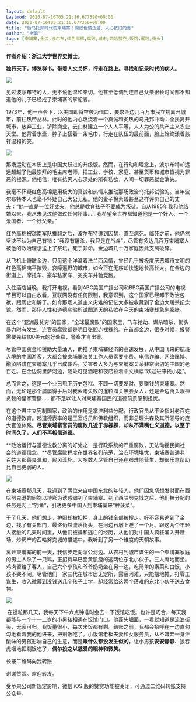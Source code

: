 ```yaml
---
layout: default
Lastmod: 2020-07-16T05:21:16.677590+00:00
date: 2020-07-16T05:21:16.677356+00:00
title: "后乌托邦时代的柬埔寨：腐败色情泛滥、人心依旧向善"
author: "老虱"
tags: [柬埔寨,金边,波尔布,红色高棉,腐败,城市,西哈努克,饭馆,暹粒,街头]
---
```


**作者介绍：浙江大学世界史博士。**

**独行天下，博览群书。带着人文关怀，行走在路上。寻找和记录时代的病人。**

![](https://images.weserv.nl/?url=https%3A//mmbiz.qpic.cn/mmbiz_jpg/5tVMVmGdWPpvtCzEpacBTaJGnG0dTsdjuZWNubBXRFiauvMZ6jon5q0ROy8DNkJ3iayuyia15kwdSF5YUC2UIiaiavg/640%3Fwx_fmt%3Djpeg)

见过波尔布特的人，无不说他温和亲切。他甚至低调到连自己父亲很长时间都不知道他的儿子已经成了柬埔寨的掌舵者。  

1973年，他一声令下，以美国即将空袭为借口，要求金边几百万市民立刻离开城市，前往热带丛林。此时的他内心燃烧着一个真诚和炙热的乌托邦冲动：全民离开城市，放弃工业，铲除商业，去山林建立一个人人平等，人人为公的共产主义农业天堂。他背着水壶，脖子上搭着一条毛巾，行走在队伍的最前面，脸上始终漾着慈祥温和的笑。

![](https://images.weserv.nl/?url=https%3A//mmbiz.qpic.cn/mmbiz_jpg/5tVMVmGdWPpvtCzEpacBTaJGnG0dTsdjC1UYoPwS91FJT0BQ9VWw6hyibNKd0hbA9QnRgm76A9QKe7vgjsMyP1w/640%3Fwx_fmt%3Djpeg)

那场运动在本质上是中国大跃进的升级版。然而，在行动和理念上，波尔布特却远远超越了他最崇拜的毛主席老师，把工业、学校、家庭、甚至货币和城市皆视为罪恶的根源。他相信，唯有捻灭人心深处的所有私欲，人间一切罪恶就会消失。  

我毫不怀疑红色高棉是用极大的真诚和热情来推动那场政治乌托邦试验的。当年波尔布特本人也毫不怀疑自己大公无私。他的妻子棉素碧甚至这样评价自己的丈夫：“他一直是一位好丈夫。他总是教育孩子不要成为叛徒。自从1985年我和他结婚以来，我从未见过他做过任何坏事……我希望全世界都知道他是一个好人、一个爱国者、一个好父亲。”

红色高棉被越南军队推翻之后，波尔布特遭到囚禁，直至病死。临死之前，他仍然坚决不认为自己有错：“我没有屠杀，我只是在战斗”，尽管有多达几百万柬埔寨人被他的政治理想送上了祭坛，死于非命。金边城几十万家庭因此支离破碎。

从飞机上俯瞰金边，只见这个洋溢着法兰西风情，曾经几乎被极度厌恶城市文明的红色高棉夷平摧毁，哀嚎遍野的城市，如今正在无序却快速地长高长大。在金边的街道上，摩托车、豪华私家车、突突车并驰竞跑。

入住酒店当晚，我打开电视，看到ABC美国广播公司和BBC英国广播公司的电视节目可以自由收看，互联网没有任何限制，我意识到，这个国家已经卸下政治包袱，跟历史和解了。如今那场人道主义灾难的记忆大多被收藏到了金边大屠杀纪念馆。然而，那场人性和道德实验所试图消灭的私欲在今天的柬埔寨却急剧膨胀。  

在这个“亚洲最贫穷”的国家，“全球最腐败”的国家里，飞车抢劫、谋杀暗杀、街头暴力时有发生，连官员腐败都是明目张胆赤裸裸的。在首都金边，很多时候，报警需要先给100美元的好处费，警察才肯出警。

尽管中国资金和援助大量涌入，助推了柬埔寨经济的高速发展，从中国飞来的航班入境的中国游客，大都会被柬埔寨海关工作人员索要小费。电信诈骗、网络赌博、融资陷阱在柬埔寨几乎已成体系，受害者大多为与柬埔寨关系非常密切的中国的老百姓。在金边洞里萨河边，随处可见酒吧和夜店拉着中文横幅“欢迎进来找小姐”。

总而言之，这是一个业已甩下历史包袱、不顾一切要发财、要赚钱的柬埔寨。然而，无论是那个屡屡得手后对我索贿失败的暹粒海关黑脸女人，还是金边街头眼神贪婪的皇家警察……都不足以让人对柬埔寨国民的道德前景感到担忧。

在这个君主立宪制国家，政治的作用是掌控利益分配，行政官员从不染指对老百姓的道德教育。起道德表率的是王室成员和佛教组织，而非总理洪森及其所领导的庞大官僚体系。**尽管柬埔寨官员的腐败几近于赤裸裸，却从不满嘴仁义道德，以至于时间久了，人们不再相信道德。**

**政治运行与道德说教分离的好处之一是行政系统的严重腐败，无法动摇民间社会的道德信念。**尽管腐败程度在世界名列前茅，治安环境堪忧，柬埔寨普通老百姓大都善良温和，民风淳朴。大多数人尽管自己还在艰难地营生，却很乐意帮助比自己更弱的人。

![](https://images.weserv.nl/?url=https%3A//mmbiz.qpic.cn/mmbiz_jpg/5tVMVmGdWPq498Z374m5x8a9bibBnUdiauZw3cVloSbBoJRCYVGhwFWHZ6VTQP53T34WPwwDiceCsp9FQ53OCk1vg/640%3Fwx_fmt%3Djpeg)

在柬埔寨那几天，我遇到了两位来自中国东北的年轻人，他们因急切想发财而在西哈努克港的同胞以博彩为诱惑骗到了柬埔寨。到了西哈努克城之后，他们被分配的任务是网上“钓鱼”，引诱更多中国人到柬埔寨来“种菠菜”。

干了几天，他们想走，护照却被扣押，身上的钱全部被搜走。好不容易逃到了金边，找了有关部门，最终仍然流落街头，在河边石墩上睡了一个月。跟这两个年轻人接触的几天时间里，从他们被骗和逃亡的经历，从他们对中国人疯狂涌入开赌场、炒房产的西哈努克城的描述中，我听到了另一个维度的天朝故事。

离开柬埔寨的前一天，我信步走向湄公河边。从农村到城市谋生的一个柬埔寨家庭的男主人杀了一只鸡，正招待早已面黄肌瘦的这两位东北小伙子。三人席地而坐。鸡肉留给了客人，自己六个小孩和爷爷奶奶坐在另一边，吃简单的素菜和白饭，小孩不哭不闹。尽管他们一家三代在城市居无定所，露宿河滩，只能摆地摊，打零工谋生，收入微薄到没钱送几个孩子上学，却经常给这两个落难的东北小伙子送去食物。

![](https://images.weserv.nl/?url=https%3A//mmbiz.qpic.cn/mmbiz_jpg/5tVMVmGdWPq498Z374m5x8a9bibBnUdiauAd7EBN8DgfwibPADibHUkw3dMHT8Kibxm7DicuGAcl81fqEicuEvWwDAKhw/640%3Fwx_fmt%3Djpeg)

 在暹粒那几天，我每天下午六点钟准时会去一下饭馆吃饭。也许是巧合，每天我都能与一个十一二岁的小男孩相遇在饭馆门口。他蓬头垢面，一看就知道是流浪街头，无家可归。我饭量很小，每次米饭都有剩。结账之前，我都会招呼在一边直勾勾地看着我的他进来，把剩饭吃了。小饭馆老板夫妻和女服务员，从不嫌弃一身汗酸味的男孩影响自己的生意，而是**跟什么都没发生似的**，让小男孩**安安静静**、狼吞虎咽地把剩饭吃了，**偶尔投之以慈爱的眼神和微笑。**

长按二维码向我转账

谢谢赞赏。欢迎转发。

受苹果公司新规定影响，微信 iOS 版的赞赏功能被关闭，可通过二维码转账支持公众号。

